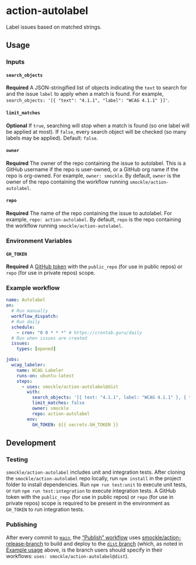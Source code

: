 # action-autolabel

Label issues based on matched strings.

## Usage

### Inputs

#### `search_objects`

**Required** A JSON-stringified list of objects indicating the `text` to search for and the issue `label` to apply when a match is found. For example, `search_objects: '[{ "text": "4.1.1", "label": "WCAG 4.1.1" }]'`.

#### `limit_matches`

**Optional** If `true`, searching will stop when a match is found (so one label will be applied at most). If `false`, every search object will be checked (so many labels may be applied). Default: `false`.

#### `owner`

**Required** The owner of the repo containing the issue to autolabel. This is a GitHub username if the repo is user-owned, or a GitHub org name if the repo is org-owned. For example, `owner: smockle`. By default, `owner` is the owner of the repo containing the workflow running `smockle/action-autolabel`.

#### `repo`

**Required** The name of the repo containing the issue to autolabel. For example, `repo: action-autolabel`. By default, `repo` is the repo containing the workflow running `smockle/action-autolabel`.

### Environment Variables

#### `GH_TOKEN`

**Required** A [GitHub token](https://docs.github.com/en/github/authenticating-to-github/keeping-your-account-and-data-secure/creating-a-personal-access-token) with the `public_repo` (for use in public repos) or `repo` (for use in private repos) scope.

### Example workflow

```YAML
name: Autolabel
on:
  # Run manually
  workflow_dispatch:
  # Run daily
  schedule:
    - cron: "0 0 * * *" # https://crontab.guru/daily
  # Run when issues are created
  issues:
    types: [opened]

jobs:
  wcag_labeler:
    name: WCAG Labeler
    runs-on: ubuntu-latest
    steps:
      - uses: smockle/action-autolabel@dist
        with:
          search_objects: '[{ text: "4.1.1", label: "WCAG 4.1.1" }, { text: "4.1.2", label: "4.1.2" }]'
          limit_matches: false
          owner: smockle
          repo: action-autolabel
        env:
          GH_TOKEN: ${{ secrets.GH_TOKEN }}
```

## Development

### Testing

`smockle/action-autolabel` includes unit and integration tests. After cloning the `smockle/action-autolabel` repo locally, run `npm install` in the project folder to install dependencies. Run `npm run test:unit` to execute unit tests, or run `npm run test:integration` to execute integration tests. A GitHub token with the `public_repo` (for use in public repos) or `repo` (for use in private repos) scope is required to be present in the environment as `GH_TOKEN` to run integration tests.

### Publishing

After every commit to [`main`](https://github.com/smockle/action-autolabel/tree/main), the [“Publish” workflow](https://github.com/smockle/action-autolabel/blob/main/.github/workflows/publish.yml) uses [smockle/action-release-branch](https://github.com/smockle/action-release-branch) to build and deploy to the [`dist` branch](https://github.com/smockle/action-autolabel/tree/dist) (which, as noted in [Example usage](#example-usage) above, is the branch users should specify in their workflows: `uses: smockle/action-autolabel@dist`).
